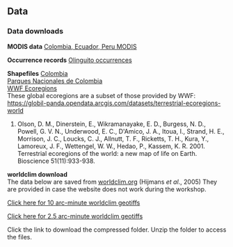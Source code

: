 ## Data
### Data downloads

**MODIS data**
[Colombia, Ecuador, Peru MODIS](raster/olinguito.zip)

**Occurrence records**
[Olinguito occurrences](shapefiles/All_new_records_by_year.csv)

**Shapefiles**
[Colombia](shapefiles/Col_adm0.zip)<br>
[Parques Nacionales de Colombia](shapefiles/parks.zip)<br>
[WWF Ecoregions](shapefiles/SA_Ecoregions.zip) <br> These global ecoregions are a subset of those provided by WWF: https://globil-panda.opendata.arcgis.com/datasets/terrestrial-ecoregions-world

1. Olson, D. M., Dinerstein, E., Wikramanayake, E. D., Burgess, N. D., Powell, G. V. N., Underwood, E. C., D'Amico, J. A., Itoua, I., Strand, H. E., Morrison, J. C., Loucks, C. J., Allnutt, T. F., Ricketts, T. H., Kura, Y., Lamoreux, J. F., Wettengel, W. W., Hedao, P., Kassem, K. R. 2001. Terrestrial ecoregions of the world: a new map of life on Earth. Bioscience 51(11):933-938.


**worldclim download**<br>
The data below are saved from [worldclim.org](worldclim.org) (Hijmans *et al*., 2005)
They are provided in case the website does not work during the workshop.

[Click here for 10 arc-minute worldclim geotiffs](raster/wc10.zip)

[Click here for 2.5 arc-minute worldclim geotiffs](raster/wc2_5.zip)

Click the link to download the compressed folder. Unzip the folder to access the files.
